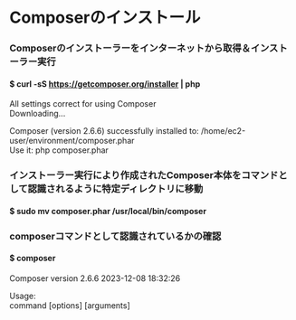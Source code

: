 # Composerのインストール

### Composerのインストーラーをインターネットから取得＆インストーラー実行
#### $ curl -sS https://getcomposer.org/installer | php
All settings correct for using Composer  
Downloading...  

Composer (version 2.6.6) successfully installed to: /home/ec2-user/environment/composer.phar  
Use it: php composer.phar  

### インストーラー実行により作成されたComposer本体をコマンドとして認識されるように特定ディレクトリに移動
#### $ sudo mv composer.phar /usr/local/bin/composer

### composerコマンドとして認識されているかの確認
#### $ composer
Composer version 2.6.6 2023-12-08 18:32:26  

Usage:  
  command [options] [arguments]  